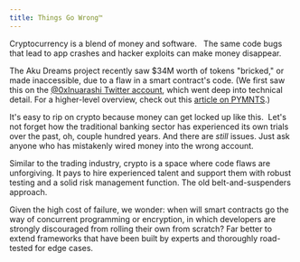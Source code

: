 ```yaml
---
title: Things Go Wrong™
---
```

Cryptocurrency is a blend of money and software.   The same code bugs that lead to app crashes and hacker exploits can make money disappear. 

The Aku Dreams project recently saw $34M worth of tokens "bricked," or made inaccessible, due to a flaw in a smart contract's code. (We first saw this on the [@0xInuarashi Twitter account](https://twitter.com/0xInuarashi/status/1517674505975394304), which went deep into technical detail. For a higher-level overview, check out this [article on PYMNTS](https://www.pymnts.com/blockchain/2022/akus-nightmare-34m-locked-forever-as-flaw-highlights-danger-of-smart-contracts/).)

It's easy to rip on crypto because money can get locked up like this.  Let's not forget how the traditional banking sector has experienced its own trials over the past, oh, couple hundred years. And there are _still_ issues. Just ask anyone who has mistakenly wired money into the wrong account. 

Similar to the trading industry, crypto is a space where code flaws are unforgiving. It pays to hire experienced talent and support them with robust testing and a solid risk management function. The old belt-and-suspenders approach. 

Given the high cost of failure, we wonder: when will smart contracts go the way of concurrent programming or encryption, in which developers are strongly discouraged from rolling their own from scratch? Far better to extend frameworks that have been built by experts and thoroughly road-tested for edge cases. 
